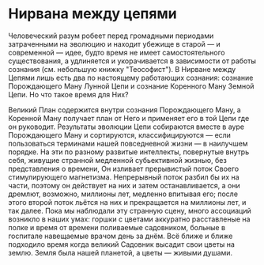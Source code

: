 # Нирвана между цепями

Человеческий разум робеет перед громадными периодами затраченными на эволюцию и находит убежище в старой — и современной — идее, будто время не имеет самостоятельного существования, а удлиняется и укорачивается в зависимости от работы сознания (см. небольшую книжку "Теософист"). В Нирване между Цепями лишь есть два по настоящему работающих сознания: сознание Порождающего Ману Лунной Цепи и сознание Коренного Ману Земной Цепи. Но что такое время для Них?

Великий План содержится внутри сознания Порождающего Ману, а Коренной Ману получает план от Него и применяет его в той Цепи где он руководит. Результаты эволюции Цепи собираются вместе в ауре Порождающего Ману и сортируются, классифицируются — если пользоваться терминами нашей повседневной жизни — в наилучшем порядке. На эти по разному развитые интеллекты, повернутые внутрь себя, живущие странной медленной субьективной жизнью, без представления о времени, Он изливает прерывистый поток Своего стимулирующего магнетизма. Непрерывный поток разбил бы их на части, поэтому он действует на них и затем останавливается, а они дремлют, возможно, миллионы лет, медленно впитывая его; после этого второй поток льётся на них и прекращается на миллионы лет, и так далее. Пока мы наблюдали эту странную сцену, много ассоциаций возникло в наших умах: горшки с цветами аккуратно расставленые на полке и время от времени поливаемые садовником, больные в госпитале навещаемые врачом день за днём. Всё ближе и ближе подходило время когда великий Садовник высадит свои цветы на землю. Земля была нашей планетой, а цветы — живыми душами.
